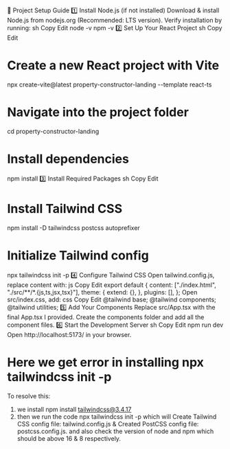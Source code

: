 🔹 Project Setup Guide
1️⃣ Install Node.js (if not installed)
Download & install Node.js from nodejs.org (Recommended: LTS version).
Verify installation by running:
sh
Copy
Edit
node -v
npm -v
2️⃣ Set Up Your React Project
sh
Copy
Edit
# Create a new React project with Vite
npx create-vite@latest property-constructor-landing --template react-ts

# Navigate into the project folder
cd property-constructor-landing

# Install dependencies
npm install
3️⃣ Install Required Packages
sh
Copy
Edit
# Install Tailwind CSS
npm install -D tailwindcss postcss autoprefixer

# Initialize Tailwind config
npx tailwindcss init -p
4️⃣ Configure Tailwind CSS
Open tailwind.config.js, replace content with:
js
Copy
Edit
export default {
  content: ["./index.html", "./src/**/*.{js,ts,jsx,tsx}"],
  theme: {
    extend: {},
  },
  plugins: [],
};
Open src/index.css, add:
css
Copy
Edit
@tailwind base;
@tailwind components;
@tailwind utilities;
5️⃣ Add Your Components
Replace src/App.tsx with the final App.tsx I provided.
Create the components folder and add all the component files.
6️⃣ Start the Development Server
sh
Copy
Edit
npm run dev
Open http://localhost:5173/ in your browser.



# Here we get error in installing npx tailwindcss init -p
To resolve this: 
1) we install npm install tailwindcss@3.4.17
2) then we run the code npx tailwindcss init -p which will Create Tailwind CSS config file: tailwind.config.js &
Created PostCSS config file: postcss.config.js.
and also check the version of node and npm which should be above 16 & 8 respectively.
